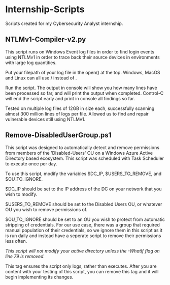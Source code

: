 # Internship-Scripts
Scripts created for my Cybersecurity Analyst internship. 

## NTLMv1-Compiler-v2.py
This script runs on Windows Event log files in order to find login events using NTLMv1 in order to trace back their source devices in environments with large log quantities. 

Put your filepath of your log file in the open() at the top. Windows, MacOS and Linux can all use / instead of \.

Run the script. The output in console will show you how many lines have been processed so far, and will print the output when completed. Control-C will end the script early and print in console all findings so far. 

Tested on multiple log files of 12GB in size each, successfully scanning almost 300 million lines of logs per file. Allowed us to find and repair vulnerable devices still using NTLMv1.  

## Remove-DisabledUserGroup.ps1
This script was designed to automatically detect and remove permissions from members of the 'Disabled-Users' OU on a Windows Azure Active Directory based ecosystem. This script was scheduled with Task Scheduler to execute once per day. 

To use this script, modify the variables $DC_IP, $USERS_TO_REMOVE, and $OU_TO_IGNORE. 

$DC_IP should be set to the IP address of the DC on your network that you wish to modify. 

$USERS_TO_REMOVE should be set to the Disabled Users OU, or whatever OU you wish to remove permissions of. 

$OU_TO_IGNORE should be set to an OU you wish to protect from automatic stripping of credentials. For our use case, there was a group that required manual population of their credentials, so we ignore them in this script as it is run daily and instead have a seperate script to remove their permissions less often. 

*This script will not modify your active directory unless the -WhatIf flag on line 79 is removed.* 

This tag ensures the script only logs, rather than executes. After you are content with your testing of this script, you can remove this tag and it will begin implementing its changes. 